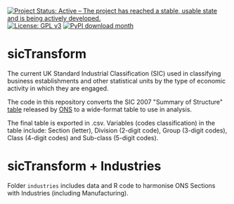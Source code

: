 [![Project Status: Active – The project has reached a stable, usable state and is being actively developed.](https://www.repostatus.org/badges/latest/active.svg)](https://www.repostatus.org/#active)
[![License: GPL v3](https://img.shields.io/badge/License-GPLv3-blue.svg)](https://www.gnu.org/licenses/gpl-3.0)
[![PyPI download month](https://img.shields.io/pypi/dm/ansicolortags.svg)](https://pypi.python.org/pypi/ansicolortags/)

# sicTransform
The current UK Standard Industrial Classification (SIC) used in classifying business establishments and other statistical units by the type of economic activity in which they are engaged. 

The code in this repository converts the SIC 2007 "Summary of Structure" [table](https://www.ons.gov.uk/file?uri=/methodology/classificationsandstandards/ukstandardindustrialclassificationofeconomicactivities/uksic2007/sic2007summaryofstructurtcm6.xls) released by [ONS](https://www.ons.gov.uk/) to a wide-format table to use in analysis.

The final table is exported in .csv. Variables (codes classification) in the table include: Section (letter),	Division (2-digit code),	Group (3-digit codes),	Class (4-digit codes)	and Sub-class (5-digit codes).


# sicTransform + Industries
Folder `industries` includes data and R code to harmonise ONS Sections with Industries (including Manufacturing).
